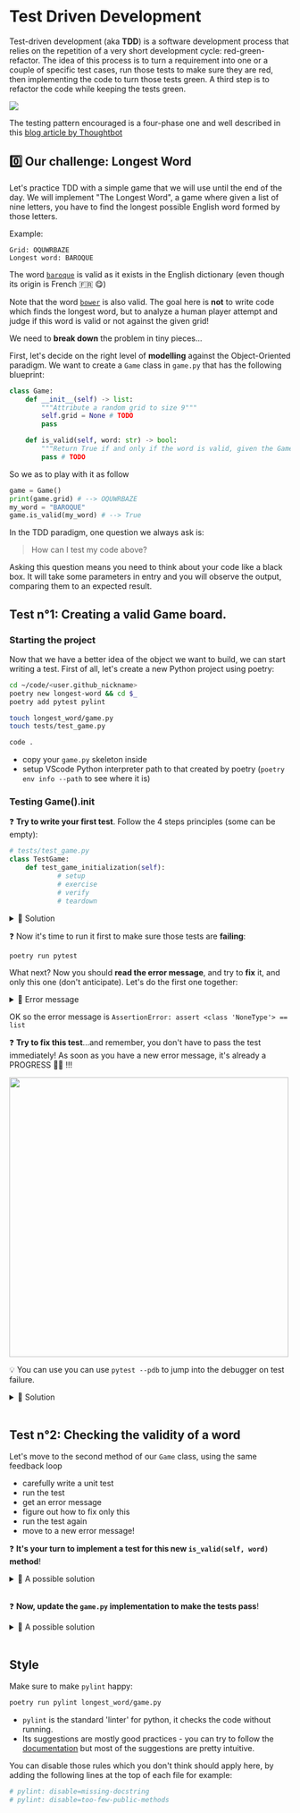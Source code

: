 # Test Driven Development

Test-driven development (aka **TDD**) is a software development process that relies on the repetition of a very short development cycle: red-green-refactor. The idea of this process is to turn a requirement into one or a couple of specific test cases, run those tests to make sure they are red, then implementing the code to turn those tests green. A third step is to refactor the code while keeping the tests green.

![](https://res.cloudinary.com/wagon/image/upload/v1560715040/tdd_y0eq2v.png)

The testing pattern encouraged is a four-phase one and well described in this [blog article by Thoughtbot](https://robots.thoughtbot.com/four-phase-test)

## 0️⃣ Our challenge: Longest Word

Let's practice TDD with a simple game that we will use until the end of the day. We will implement "The Longest Word", a game where given a list of nine letters, you have to find the longest possible English word formed by those letters.

Example:

```
Grid: OQUWRBAZE
Longest word: BAROQUE
```

The word [`baroque`](https://en.wiktionary.org/wiki/baroque) is valid as it exists in the English dictionary (even though its origin is French 🇫🇷 😋)

Note that the word [`bower`](https://en.wiktionary.org/wiki/bower) is also valid. The goal here is **not** to write code which finds the longest word, but to analyze a human player attempt and judge if this word is valid or not against the given grid!

We need to **break down** the problem in tiny pieces...

First, let's decide on the right level of **modelling** against the Object-Oriented paradigm.
We want to create a `Game` class in `game.py` that has the following blueprint:

```python
class Game:
    def __init__(self) -> list:
        """Attribute a random grid to size 9"""
        self.grid = None # TODO
        pass

    def is_valid(self, word: str) -> bool:
        """Return True if and only if the word is valid, given the Game's grid"""
        pass # TODO
```

So we as to play with it as follow

```python
game = Game()
print(game.grid) # --> OQUWRBAZE
my_word = "BAROQUE"
game.is_valid(my_word) # --> True
```

In the TDD paradigm, one question we always ask is:

> How can I test my code above?

Asking this question means you need to think about your code like a black box. It will take some parameters in entry and you will observe the output, comparing them to an expected result.


## Test n°1: Creating a valid Game board.

### Starting the project

Now that we have a better idea of the object we want to build, we can start writing a test. First of all, let's create a new Python project using poetry:

```bash
cd ~/code/<user.github_nickname>
poetry new longest-word && cd $_
poetry add pytest pylint

touch longest_word/game.py
touch tests/test_game.py

code .
```

- copy your `game.py` skeleton inside
- setup VScode Python interpreter path to that created by poetry (`poetry env info --path` to see where it is)

### Testing Game().__init__

❓ **Try to write your first test**. Follow the 4 steps principles (some can be empty):

```python
# tests/test_game.py
class TestGame:
    def test_game_initialization(self):
            # setup
            # exercise
            # verify
            # teardown
```

<details>
  <summary markdown='span'>🎁  Solution</summary>

```python
# tests/test_game.py
from longest_word.game import Game
import string

class TestGame:
    def test_game_initialization(self):
            # setup
            new_game = Game()

            # exercise
            grid = new_game.grid

            # verify
            assert type(grid) == list
            assert len(grid) == 9
            for letter in grid:
                assert letter in string.ascii_uppercase

```

</details>


❓ Now it's time to run it first to make sure those tests are **failing**:

```bash
poetry run pytest
```

What next? Now you should **read the error message**, and try to **fix** it, and only this one (don't anticipate). Let's do the first one together:
<details>
  <summary markdown='span'>👀 Error message </summary>

```bash
============================== test session starts ===============================
platform linux -- Python 3.8.14, pytest-7.2.0, pluggy-1.0.0 -- /home/brunolajoie/.cache/pypoetry/virtualenvs/longest-word-IGw-ZBuq-py3.8/bin/python
cachedir: .pytest_cache
rootdir: /home/brunolajoie/code/brunolajoie/longest-word, configfile: pyproject.toml
collected 1 item

tests/test_game.py::TestGame::test_game_initialization FAILED              [100%]

==================================== FAILURES ====================================
_______________________ TestGame.test_game_initialization ________________________

self = <tests.test_game.TestGame object at 0x7f0c169e4af0>

    def test_game_initialization(self):
        new_game = Game()
        grid = new_game.grid
>       assert type(grid) == list
E       AssertionError: assert <class 'NoneType'> == list
E        +  where <class 'NoneType'> = type(None)

tests/test_game.py:8: AssertionError
============================ short test summary info =============================
FAILED tests/test_game.py::TestGame::test_game_initialization - AssertionError: assert <class 'NoneType'> == list
=============================== 1 failed in 0.03s ================================
```

</details>


OK so the error message is `AssertionError: assert <class 'NoneType'> == list`

❓ **Try to fix this test**...and remember, you don't have to pass the test immediately! As soon as you have a new error message, it's already a PROGRESS 🎉🎉 !!!

<img src="https://res.cloudinary.com/wagon/image/upload/v1560715000/new-error_pvqomj.jpg" width=500>

💡 You can use you can use `pytest --pdb` to jump into the debugger on test failure.

<details><summary markdown='span'>🎁 Solution
</summary>

One possible implementation is:

```python
# game.py

import string
import random

class Game:
    def __init__(self):
        self.grid = []
        for _ in range(9):
            self.grid.append(random.choice(string.ascii_uppercase))
```

</details>

<br>

## Test n°2: Checking the validity of a word

Let's move to the second method of our `Game` class, using the same feedback loop

- carefully write a unit test
- run the test
- get an error message
- figure out how to fix only this
- run the test again
- move to a new error message!


❓ **It's your turn to implement a test for this new `is_valid(self, word)` method**!

<details><summary markdown='span'>🎁 A possible solution
</summary>

A possible implementation of the test would be:

```python
# tests/test_game.py

# [...]

    def test_empty_word_is_invalid(self):
        # setup
        new_game = Game()
        # verify
        assert new_game.is_valid('') is False


    def test_is_valid(self):
        # setup
        new_game = Game()
        test_grid = 'KWEUEAKRZ'
        test_word = 'EUREKA'
        # exercice
        new_game.grid = list(test_grid) # Force the grid to a test case
        # verify
        assert new_game.is_valid(test_word) is True
        # teardown
        assert new_game.grid == list(test_grid) # Make sure the grid remained untouched

    def test_is_invalid(self):
        # setup
        new_game = Game()
        test_grid = 'KWEUEAKRZ'
        test_word = 'SANDWICH'
        # exerice
        new_game.grid = list(test_grid) # Force the grid to a test case
        # verify
        assert new_game.is_valid(test_word) is False
        # teardown
        assert new_game.grid == list(test_grid) # Make sure the grid remained untouched

```
</details>

<br>


❓ **Now, update the `game.py` implementation to make the tests pass**!

<details><summary markdown='span'>🎁 A possible solution
</summary>

A possible implementation is:

```python
# game.py

# [...]

    def is_valid(self, word):
        if not word:
            return False
        letters = self.grid.copy() # Consume letters from the grid
        for letter in word:
            if letter in letters:
                letters.remove(letter)
            else:
                return False
        return True
```

</details>

<br>


## Style

Make sure to make `pylint` happy:

```bash
poetry run pylint longest_word/game.py
```

- `pylint` is the standard 'linter' for python, it checks the code without running.
- Its suggestions are mostly good practices - you can try to follow the [documentation](https://pylint.pycqa.org/en/latest/) but most of the suggestions are pretty intuitive.

You can disable those rules which you don't think should apply here, by adding the following lines at the top of each file for example:

```python
# pylint: disable=missing-docstring
# pylint: disable=too-few-public-methods
```
